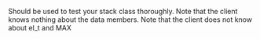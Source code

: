  Should be used to test your stack class thoroughly. Note that the client knows nothing about the data members. Note that the client does not know about el_t and MAX
